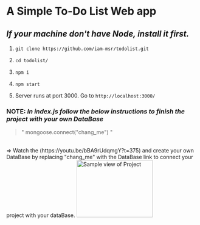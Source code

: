 # A Simple To-Do List Web app

## _If your machine don't have Node, install it first._

1) `git clone https://github.com/iam-msr/todolist.git`

2) `cd todolist/`

3) `npm i`

4) `npm start`

5) Server runs at port 3000. Go to `http://localhost:3000/`

### NOTE: _In index.js follow the below instructions to finish the project with your own DataBase_ 
> " mongoose.connect("chang_me") "
<br>
=> Watch the (https://youtu.be/bBA9rUdqmgY?t=375) and create your own DataBase by replacing  "chang_me" with  the DataBase link to connect your project with your dataBase.
<img src="images/todolist_screenshot.jpg" alt="Sample view of Project" width="200" height="150" />

